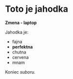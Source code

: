 # Toto je jahodka

**Zmena - laptop**

Jahodka je:

* fajna
* **perfektna**
* chutna
* cervena
* mnam

Koniec *suboru.*
